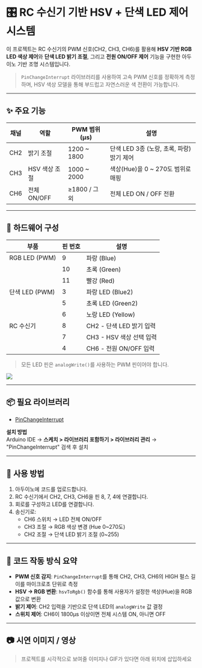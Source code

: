 # 🎛️ RC 수신기 기반 HSV + 단색 LED 제어 시스템

이 프로젝트는 RC 수신기의 PWM 신호(CH2, CH3, CH6)를 활용해 **HSV 기반 RGB LED 색상 제어**와 **단색 LED 밝기 조절**, 그리고 **전원 ON/OFF 제어** 기능을 구현한 아두이노 기반 조명 시스템입니다.

> `PinChangeInterrupt` 라이브러리를 사용하여 고속 PWM 신호를 정확하게 측정하며, HSV 색상 모델을 통해 부드럽고 자연스러운 색 전환이 가능합니다.

---

## ✨ 주요 기능

| 채널 | 역할           | PWM 범위 (μs) | 설명                         |
|------|----------------|----------------|------------------------------|
| CH2  | 밝기 조절       | 1200 ~ 1800     | 단색 LED 3종 (노랑, 초록, 파랑) 밝기 제어 |
| CH3  | HSV 색상 조절   | 1000 ~ 2000     | 색상(Hue)을 0 ~ 270도 범위로 매핑       |
| CH6  | 전체 ON/OFF     | ≥1800 / 그 외   | 전체 LED ON / OFF 전환          |

---

## 🧩 하드웨어 구성

| 부품             | 핀 번호 | 설명                    |
|------------------|---------|-------------------------|
| RGB LED (PWM)     | 9       | 파랑 (Blue)             |
|                   | 10      | 초록 (Green)            |
|                   | 11      | 빨강 (Red)              |
| 단색 LED (PWM)    | 3       | 파랑 LED (Blue2)        |
|                   | 5       | 초록 LED (Green2)       |
|                   | 6       | 노랑 LED (Yellow)       |
| RC 수신기         | 8       | CH2 - 단색 LED 밝기 입력 |
|                   | 7       | CH3 - HSV 색상 선택 입력 |
|                   | 4       | CH6 - 전원 ON/OFF 입력  |

> 모든 LED 핀은 `analogWrite()`를 사용하는 PWM 핀이어야 합니다.

<img src="images:pwm_control/IMG_0722.JPG">


---

## 📦 필요 라이브러리

- [PinChangeInterrupt](https://github.com/NicoHood/PinChangeInterrupt)

**설치 방법**  
Arduino IDE → **스케치 > 라이브러리 포함하기 > 라이브러리 관리** → "PinChangeInterrupt" 검색 후 설치

---

## 🚀 사용 방법

1. 아두이노에 코드를 업로드합니다.
2. RC 수신기에서 CH2, CH3, CH6을 핀 8, 7, 4에 연결합니다.
3. 회로를 구성하고 LED를 연결합니다.
4. 송신기로:
   - CH6 스위치 → LED 전체 ON/OFF
   - CH3 조절 → RGB 색상 변경 (Hue 0~270도)
   - CH2 조절 → 단색 LED 밝기 조절 (0~255)

---

## 🔧 코드 작동 방식 요약

- **PWM 신호 감지**: `PinChangeInterrupt`를 통해 CH2, CH3, CH6의 HIGH 펄스 길이를 마이크로초 단위로 측정
- **HSV → RGB 변환**: `hsvToRgb()` 함수를 통해 사용자가 설정한 색상(Hue)을 RGB 값으로 변환
- **밝기 제어**: CH2 입력을 기반으로 단색 LED의 `analogWrite` 값 결정
- **스위치 제어**: CH6이 1800μs 이상이면 전체 시스템 ON, 아니면 OFF

---

## 📷 시연 이미지 / 영상

> 프로젝트를 시각적으로 보여줄 이미지나 GIF가 있다면 아래 위치에 삽입하세요

